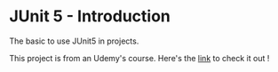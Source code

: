 # JUnit 5 - Introduction

The basic to use JUnit5 in projects.

This project is from an Udemy's course. Here's the [link](https://ibm-learning.udemy.com/course/junit5-for-beginners/) to check it out !
